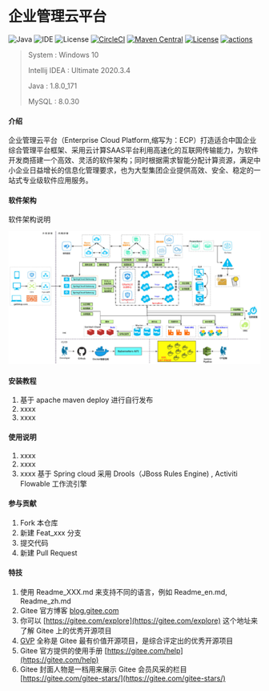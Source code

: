 # 企业管理云平台

![Java](https://img.shields.io/badge/Java-8-blue.svg)
![IDE](https://img.shields.io/badge/IDE-IntelliJ%20IDEA-brightgreen.svg)
![License](https://img.shields.io/badge/License-Apache2-orange.svg)
[![CircleCI](https://circleci.com/gh/alibaba/spring-cloud-alibaba/tree/2023.x.svg?style=svg)](https://circleci.com/gh/alibaba/spring-cloud-alibaba/tree/2023.x)
[![Maven Central](https://img.shields.io/maven-central/v/com.alibaba.cloud/spring-cloud-alibaba-dependencies.svg?label=Maven%20Central)](https://search.maven.org/search?q=g:com.alibaba.cloud%20AND%20a:spring-cloud-alibaba-dependencies)
[![License](https://img.shields.io/badge/license-Apache%202-4EB1BA.svg)](https://www.apache.org/licenses/LICENSE-2.0.html)
[![actions](https://github.com/alibaba/spring-cloud-alibaba/workflows/Integration%20Testing/badge.svg)](https://github.com/alibaba/spring-cloud-alibaba/actions)

> System : Windows 10
>
> Intellij IDEA : Ultimate 2020.3.4
>
> Java : 1.8.0_171
>
> MySQL : 8.0.30

#### 介绍
企业管理云平台（Enterprise Cloud Platform,缩写为：ECP）打造适合中国企业综合管理平台框架、采用云计算SAAS平台利用高速化的互联网传输能力，为软件开发商搭建一个高效、灵活的软件架构；同时根据需求智能分配计算资源，满足中小企业日益增长的信息化管理要求，也为大型集团企业提供高效、安全、稳定的一站式专业级软件应用服务。

#### 软件架构
软件架构说明
<p align="center">
	<img src="architecture.png" />
</p>

#### 安装教程

1.  基于  apache maven deploy 进行自行发布
2.  xxxx
3.  xxxx

#### 使用说明

1.  xxxx
2.  xxxx
3.  xxxx
基于 Spring cloud
采用  Drools（JBoss Rules Engine) , Activiti Flowable 工作流引擎

#### 参与贡献

1.  Fork 本仓库
2.  新建 Feat_xxx 分支
3.  提交代码
4.  新建 Pull Request


#### 特技

1.  使用 Readme\_XXX.md 来支持不同的语言，例如 Readme\_en.md, Readme\_zh.md
2.  Gitee 官方博客 [blog.gitee.com](https://blog.gitee.com)
3.  你可以 [https://gitee.com/explore](https://gitee.com/explore) 这个地址来了解 Gitee 上的优秀开源项目
4.  [GVP](https://gitee.com/gvp) 全称是 Gitee 最有价值开源项目，是综合评定出的优秀开源项目
5.  Gitee 官方提供的使用手册 [https://gitee.com/help](https://gitee.com/help)
6.  Gitee 封面人物是一档用来展示 Gitee 会员风采的栏目 [https://gitee.com/gitee-stars/](https://gitee.com/gitee-stars/)
